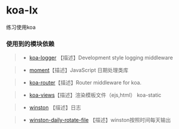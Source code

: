 # koa-lx
练习使用koa 

### 使用到的模块依赖

> + [koa-logger](https://github.com/koajs/logger) 【描述】Development style logging middleware

> + [moment](http://momentjs.cn/)【描述】JavaScript 日期处理类库

> + [koa-router](https://github.com/alexmingoia/koa-router)【描述】Router middleware for koa.

> + [koa-views](https://github.com/queckezz/koa-views)【描述】渲染模板文件（ejs,html）
koa-static

> + [winston](https://www.npmjs.com/package/winston) 【描述】日志

> + [winston-daily-rotate-file](https://www.npmjs.com/package/winston-daily-rotate-file) 【描述】winston按照时间每天输出